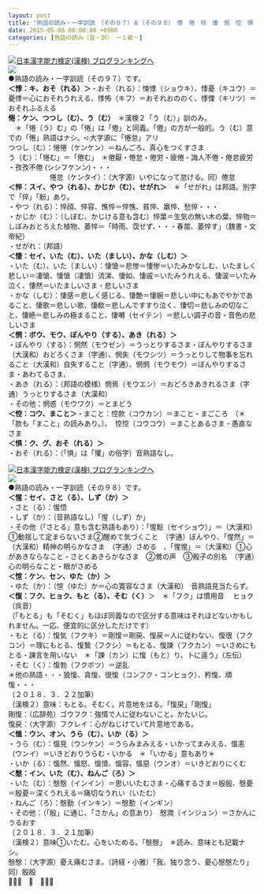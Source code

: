 ```yaml
---
layout: post
title: "熟語の読み・一字訓読　（その９７）＆（その９８）　悸　惓　悴　悽　惘　悾　惧　惺　愃　愎　慍　慇"
date: 2015-05-06 00:00:00 +0900
categories: [熟語の読み（音・訓）　ー１級－]
---
```


[![](/syuusyuu9701/assets/images/熟語の読み・一字訓読-（その９７）＆（その９８）-悸-惓-悴-悽-惘-悾-惧-惺-愃-愎-慍-慇-br_c_3028_1.gif)](http://blog.with2.net/link.php?1659096:3028 "日本漢字能力検定(漢検) ブログランキングへ")[日本漢字能力検定(漢検) ブログランキングへ](http://blog.with2.net/link.php?1659096:3028)  
![](/syuusyuu9701/assets/images/熟語の読み・一字訓読-（その９７）＆（その９８）-悸-惓-悴-悽-惘-悾-惧-惺-愃-愎-慍-慇-aa7fbce5a7c7562da9461bb9c3440af6.png)  
●熟語の読み・一字訓読（その９７）です。  
**＜悸：キ、おそ（れる）＞**・おそ（れる）：悚悸（ショウキ）、悸憂（キユウ）＝憂悸＝心におそれうれえる、悸怖（キフ）＝おそれおののく、悸慄（キリツ）＝おそれふるえる  
**惓：ケン、つつし（む）、う（む）**　＊漢検２「う（む）」訓のみ。  
　＊「惓（う）む」の「惓」は「倦」と同義。「倦」の方が一般的。う（む）意での「惓」熟語はナシ。➪大字源に「惓怠」アリ  
つつし（む）：惓惓（ケンケン）＝ねんごろ、真心をつくすさま  
う（む）：「惓む」＝「倦む」　＊倦厭・倦怠・倦労・疲倦・誨人不倦・倦怠疲労 ・孜孜不倦 (シシフケンン)・・・  
　　　　　　惓怠（ケンタイ）：（大字源）いやになって怠ける。同）倦怠  
**＜悴：スイ、やつ（れる）、かじか（む）、せがれ＞**　＊「せがれ」は邦語。別字で「倅」「躮」あり。  
・やつ（れる）：悴顔、悴容、憔悴＝悴憔、貧悴、羸悴、愁悴・・・  
・かじか（む）：（しぼむ、かじける意も含む）悴葉＝生気の無い木の葉、悴物＝しぼみおとろえた植物、萎悴＝「時雨、霑せず、・・・春苗、萎悴す」（魏書・文帝紀）  
・せがれ：（邦語）  
**＜悽：セイ、いた（む）、いた（ましい）、かな（しむ）＞**  
・いた（む）、いた（ましい）：悽愴＝悲惨＝悽惨＝いたみかなしむ、いたましく悲しい＝凄愴、悽愴（凄愴）流涕、悽如、悽戚＝いたみうれえる、悽涙＝いたみ泣く、悽然＝いたましいさま・悲しいさま  
・かな（しむ）：悽感＝悲しく感じる、悽艶＝悽婉＝悲しい中にもあでやかであること、悽歌＝悲しい歌、悽欷＝悲しんですすり泣く、悽切＝悲しみの切なこと、悽絶＝悲しみの極まること、悽囀（セイテン）＝悲しい調子の音・音色の悲しいさま  
**＜惘：ボウ、モウ、ぼんやり（する）、あき（れる）＞**  
・ぼんやり（する）：惘然（モウゼン）＝うっとりするさま・ぼんやりするさま（大漢和）おどろくさま（字通）、惘失（モウシツ）＝うっとりして物事を忘れること（大漢和）自失すること（字通）、惘惘（モウモウ）＝ぼんやりするさま・あわてるさま、  
・あき（れる）：（邦語の模様）惘焉（モウエン）＝おどろきあきれるさま（字通）うっとりするさま（大漢和）  
・その他：惘惑（モウワク）＝とまどう  
**＜悾：コウ、まこと＞**・まこと：悾款（コウカン）＝まこと・まごころ　（＊「款も「まこと」の読みあり。）、　悾悾（コウコウ）＝まことあるさま・愚直なさま  
**＜惧：ク、グ、おそ（れる）＞**  
・おそ（れる）：（「惧」は「懼」の俗字）音熟語なし。  
  
[![](/syuusyuu9701/assets/images/熟語の読み・一字訓読-（その９７）＆（その９８）-悸-惓-悴-悽-惘-悾-惧-惺-愃-愎-慍-慇-br_c_3028_1.gif)](http://blog.with2.net/link.php?1659096:3028 "日本漢字能力検定(漢検) ブログランキングへ")[日本漢字能力検定(漢検) ブログランキングへ](http://blog.with2.net/link.php?1659096:3028)  
![](/syuusyuu9701/assets/images/熟語の読み・一字訓読-（その９７）＆（その９８）-悸-惓-悴-悽-惘-悾-惧-惺-愃-愎-慍-慇-a1693869aabcdf3625d31302fdc5277e.png)  
●熟語の読み・一字訓読（その９８）です。  
**＜惺：セイ、さと（る）、しず（か）＞**  
・さと（る）：惺悟  
・しず（か）：（音熟語なし）「惺（しず）か」  
・その他（「さとる」意も含む熟語もあり）：「惺鬆（セイショウ）」＝（大漢和）①動揺して定まらないさま②醒めて気づくこと　（字通）ぼんやり、「惺然」＝（大漢和）精神の明らかなさま　（字通）さめる　、「惺惺」＝（大漢和）①心があきならなこと・さとくあきらかなさま　②鶯の声　③骰子の別名　（字通）　心の明らなこと・眼がさめる  
**＜愃：ケン、セン、ゆた（か）＞**  
・ゆた（か）：（愃（ゆた）か＝心の寛容なさま（大漢和）　音熟語見当たらず。  
**＜愎：フク、ヒョク、もと（る）、そむ（く）**＞　＊「フク」は慣用音 　ヒョク（呉音）  
（「もとる」も「そむく」もほぼ同義なので区分する意味はそれほどないかもしれません。一応、便宜的に区分しただけです）  
・もと（る）：愎気（フクキ）＝剛愎＝剛戻、愎戻＝人に従わない、愎很（フクコン）＝理にもとる、愎鷙（フクシ）＝もとる、愎諫（フクカン）＝いさめにもとる・諫言を用いない　＊「諫（カン）に愎（もと）り、卜に違う」（左伝）  
・そむ（く）：愎勃（フクボツ）＝逆乱  
＊他の熟語・・・狼愎、貪愎、很愎（コンフク・コンヒョク）、矜愎、頑愎・・・  
（２０１８．３．２２加筆）  
（漢検２）意味：もとる。そむく。片意地をはる。「愎戻」「剛愎」  
剛愎：（広辞苑）ゴウフク：強情で人に従わないこと。かたいじ。  
愎戻：（大字源）フクレイ：心がねじけていて片意地である。  
**＜慍：ウン、オン、うら（む）、いか（る）＞**  
・うら（む）：慍見（ウンケン）＝うらみまみえる・いかってまみえる、慍恚（ウンイ）＝いきどおりうらむ・いかる　＊「いかる」意もあり＊  
・いか（る）：慍然、慍怒、慍憤、慍容、慍惡（ウンオ）＝いきどおりにくむ  
**＜慇：イン、いた（む）、ねんご（ろ）＞**  
・いた（む）：慇慇（インイン）＝思いいたむさま・心痛するさま＝殷殷、慇憂＝殷憂＝深くうれえる＝痛切なうれい（いたむ）  
・ねんご（ろ）：慇勤（インキン）＝慇懃（インギン）  
・その他：（「殷」に通じ、「さかん」の意あり）　慇潤（インジュン）＝さかんにうるおす  
（２０１８．３．２１加筆）  
（漢検２）意味①いたむ。心をいためる。「慇慇」　＊読み、意味とも記載ナシ。  
慇慇：（大字源）憂え痛むさま。（詩経・小雅）「我、独り念う、憂心慇慇たり」　同）殷殷  
👋👋👋　🐑　👋👋👋  